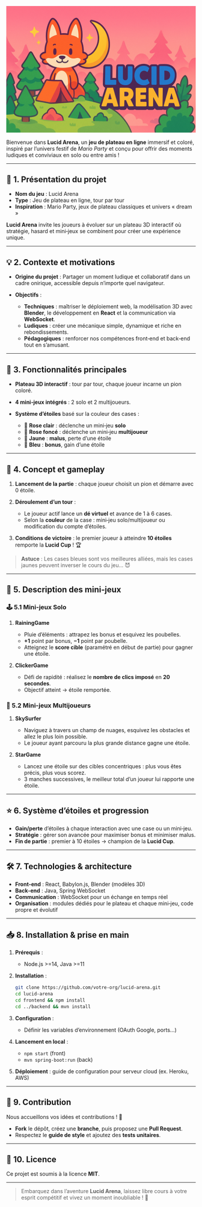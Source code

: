 ![bandeau du logo](/front-end/public/assets/bandeau_logo.png)

Bienvenue dans **Lucid Arena**, un **jeu de plateau en ligne** immersif et coloré, inspiré par l’univers festif de *Mario Party* et conçu pour offrir des moments ludiques et conviviaux en solo ou entre amis !

---

## 🌈 1. Présentation du projet

* **Nom du jeu** : Lucid Arena
* **Type** : Jeu de plateau en ligne, tour par tour
* **Inspiration** : Mario Party, jeux de plateau classiques et univers « dream »

**Lucid Arena** invite les joueurs à évoluer sur un plateau 3D interactif où stratégie, hasard et mini‑jeux se combinent pour créer une expérience unique.

---

## 💡 2. Contexte et motivations

* **Origine du projet** : Partager un moment ludique et collaboratif dans un cadre onirique, accessible depuis n’importe quel navigateur.
* **Objectifs** :

  * **Techniques** : maîtriser le déploiement web, la modélisation 3D avec **Blender**, le développement en **React** et la communication via **WebSocket**.
  * **Ludiques** : créer une mécanique simple, dynamique et riche en rebondissements.
  * **Pédagogiques** : renforcer nos compétences front‑end et back‑end tout en s’amusant.

---

## 🚀 3. Fonctionnalités principales

* **Plateau 3D interactif** : tour par tour, chaque joueur incarne un pion coloré.
* **4 mini‑jeux intégrés** : 2 solo et 2 multijoueurs.
* **Système d’étoiles** basé sur la couleur des cases :

  * 🩷 **Rose clair** : déclenche un mini‑jeu **solo**
  * 💖 **Rose foncé** : déclenche un mini‑jeu **multijoueur**
  * 💛 **Jaune** : **malus**, perte d’une étoile
  * 💙 **Bleu** : **bonus**, gain d’une étoile

---

## 🎯 4. Concept et gameplay

1. **Lancement de la partie** : chaque joueur choisit un pion et démarre avec 0 étoile.
2. **Déroulement d’un tour** :

   * Le joueur actif lance un **dé virtuel** et avance de 1 à 6 cases.
   * Selon la **couleur** de la case : mini‑jeu solo/multijoueur ou modification du compte d’étoiles.
3. **Conditions de victoire** : le premier joueur à atteindre **10 étoiles** remporte la **Lucid Cup** ! 🏆

> **Astuce** : Les cases bleues sont vos meilleures alliées, mais les cases jaunes peuvent inverser le cours du jeu… 😈

---

## 🎲 5. Description des mini‑jeux

### 🕹️ 5.1 Mini-jeux Solo

1. **RainingGame**

   * Pluie d’éléments : attrapez les bonus et esquivez les poubelles.
   * **+1** point par bonus, **−1** point par poubelle.
   * Atteignez le **score cible** (paramétré en début de partie) pour gagner une étoile.

2. **ClickerGame**

   * Défi de rapidité : réalisez le **nombre de clics imposé** en **20 secondes**.
   * Objectif atteint → étoile remportée.

### 🤝 5.2 Mini-jeux Multijoueurs

1. **SkySurfer**

   * Naviguez à travers un champ de nuages, esquivez les obstacles et allez le plus loin possible.
   * Le joueur ayant parcouru la plus grande distance gagne une étoile.

2. **StarGame**

   * Lancez une étoile sur des cibles concentriques : plus vous êtes précis, plus vous scorez.
   * 3 manches successives, le meilleur total d’un joueur lui rapporte une étoile.

---

## ⭐ 6. Système d’étoiles et progression

* **Gain/perte** d’étoiles à chaque interaction avec une case ou un mini‑jeu.
* **Stratégie** : gérer son avancée pour maximiser bonus et minimiser malus.
* **Fin de partie** : premier à 10 étoiles → champion de la **Lucid Cup**.

---

## 🛠️ 7. Technologies & architecture

* **Front‑end** : React, Babylon.js, Blender (modèles 3D)
* **Back‑end** : Java, Spring WebSocket
* **Communication** : WebSocket pour un échange en temps réel
* **Organisation** : modules dédiés pour le plateau et chaque mini‑jeu, code propre et évolutif

---

## 📥 8. Installation & prise en main

1. **Prérequis** :

   * Node.js >=14, Java >=11
2. **Installation** :

   ```bash
   git clone https://github.com/votre-org/lucid-arena.git
   cd lucid-arena
   cd frontend && npm install
   cd ../backend && mvn install
   ```
3. **Configuration** :

   * Définir les variables d’environnement (OAuth Google, ports…)
4. **Lancement en local** :

   * `npm start` (front)
   * `mvn spring-boot:run` (back)
5. **Déploiement** : guide de configuration pour serveur cloud (ex. Heroku, AWS)

---

## 🤝 9. Contribution

Nous accueillons vos idées et contributions ! 🙌

* **Fork** le dépôt, créez une **branche**, puis proposez une **Pull Request**.
* Respectez le **guide de style** et ajoutez des **tests unitaires**.

---

## 📄 10. Licence

Ce projet est soumis à la licence **MIT**.

---

> Embarquez dans l’aventure **Lucid Arena**, laissez libre cours à votre esprit compétitif et vivez un moment inoubliable ! 🌟
